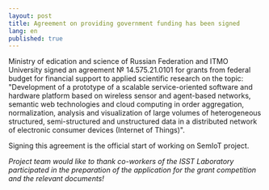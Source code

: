 ```yaml
---
layout: post
title: Agreement on providing government funding has been signed
lang: en
published: true
---
```


Ministry of edication and science of Russian Federation and ITMO University signed an agreement № 14.575.21.0101 for grants from federal budget for financial support
to applied scientific research on the topic: "Development of a prototype of a scalable service-oriented software and hardware platform based on wireless sensor and agent-based networks, semantic web technologies and cloud computing in order aggregation, normalization, analysis and visualization of large volumes of heterogeneous structured, semi-structured and unstructured data in a distributed network of electronic consumer devices (Internet of Things)".

Signing this agreement is the official start of working on SemIoT project.

*Project team would like to thank co-workers of the ISST Laboratory participated in the preparation of the application for the grant competition and the relevant documents!*
